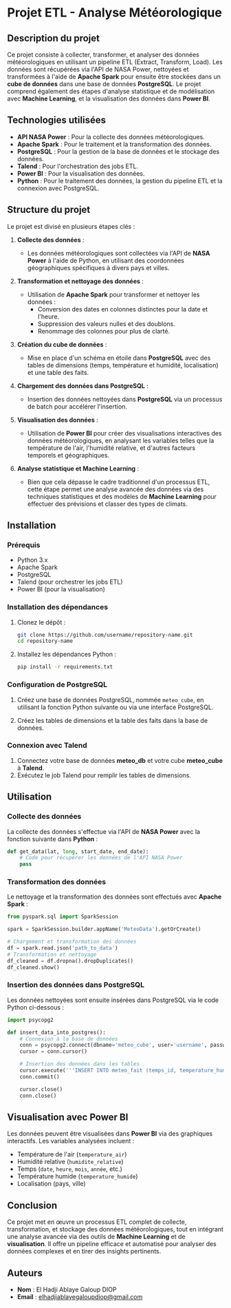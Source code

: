 # Projet ETL - Analyse Météorologique

## Description du projet

Ce projet consiste à collecter, transformer, et analyser des données météorologiques en utilisant un pipeline ETL (Extract, Transform, Load). Les données sont récupérées via l'API de NASA Power, nettoyées et transformées à l'aide de **Apache Spark** pour ensuite être stockées dans un **cube de données** dans une base de données **PostgreSQL**. Le projet comprend également des étapes d'analyse statistique et de modélisation avec **Machine Learning**, et la visualisation des données dans **Power BI**.

## Technologies utilisées

- **API NASA Power** : Pour la collecte des données météorologiques.
- **Apache Spark** : Pour le traitement et la transformation des données.
- **PostgreSQL** : Pour la gestion de la base de données et le stockage des données.
- **Talend** : Pour l'orchestration des jobs ETL.
- **Power BI** : Pour la visualisation des données.
- **Python** : Pour le traitement des données, la gestion du pipeline ETL et la connexion avec PostgreSQL.

## Structure du projet

Le projet est divisé en plusieurs étapes clés :

1. **Collecte des données** :
    - Les données météorologiques sont collectées via l'API de **NASA Power** à l'aide de Python, en utilisant des coordonnées géographiques spécifiques à divers pays et villes.
   
2. **Transformation et nettoyage des données** :
    - Utilisation de **Apache Spark** pour transformer et nettoyer les données :
      - Conversion des dates en colonnes distinctes pour la date et l'heure.
      - Suppression des valeurs nulles et des doublons.
      - Renommage des colonnes pour plus de clarté.

3. **Création du cube de données** :
    - Mise en place d'un schéma en étoile dans **PostgreSQL** avec des tables de dimensions (temps, température et humidité, localisation) et une table des faits.

4. **Chargement des données dans PostgreSQL** :
    - Insertion des données nettoyées dans **PostgreSQL** via un processus de batch pour accélérer l'insertion.

5. **Visualisation des données** :
    - Utilisation de **Power BI** pour créer des visualisations interactives des données météorologiques, en analysant les variables telles que la température de l'air, l'humidité relative, et d'autres facteurs temporels et géographiques.

6. **Analyse statistique et Machine Learning** :
    - Bien que cela dépasse le cadre traditionnel d'un processus ETL, cette étape permet une analyse avancée des données via des techniques statistiques et des modèles de **Machine Learning** pour effectuer des prévisions et classer des types de climats.

## Installation

### Prérequis

- Python 3.x
- Apache Spark
- PostgreSQL
- Talend (pour orchestrer les jobs ETL)
- Power BI (pour la visualisation)

### Installation des dépendances

1. Clonez le dépôt :

   ```bash
   git clone https://github.com/username/repository-name.git
   cd repository-name
   ```

2. Installez les dépendances Python :

   ```bash
   pip install -r requirements.txt
   ```

### Configuration de PostgreSQL

1. Créez une base de données PostgreSQL, nommée `meteo_cube`, en utilisant la fonction Python suivante ou via une interface PostgreSQL.

2. Créez les tables de dimensions et la table des faits dans la base de données.

### Connexion avec Talend

1. Connectez votre base de données **meteo_db** et votre cube **meteo_cube** à **Talend**.
2. Exécutez le job Talend pour remplir les tables de dimensions.

## Utilisation

### Collecte des données

La collecte des données s'effectue via l'API de **NASA Power** avec la fonction suivante dans **Python** :

```python
def get_data(lat, long, start_date, end_date):
    # Code pour récupérer les données de l'API NASA Power
    pass
```

### Transformation des données

Le nettoyage et la transformation des données sont effectués avec **Apache Spark** :

```python
from pyspark.sql import SparkSession

spark = SparkSession.builder.appName('MeteoData').getOrCreate()

# Chargement et transformation des données
df = spark.read.json('path_to_data')
# Transformation et nettoyage
df_cleaned = df.dropna().dropDuplicates()
df_cleaned.show()
```

### Insertion des données dans PostgreSQL

Les données nettoyées sont ensuite insérées dans PostgreSQL via le code Python ci-dessous :

```python
import psycopg2

def insert_data_into_postgres():
    # Connexion à la base de données
    conn = psycopg2.connect(dbname='meteo_cube', user='username', password='password', host='localhost')
    cursor = conn.cursor()

    # Insertion des données dans les tables
    cursor.execute('''INSERT INTO meteo_fait (temps_id, temperature_humide_id, location_id, humidite_relative, temperature_air) VALUES (%s, %s, %s, %s, %s)''', data)
    conn.commit()

    cursor.close()
    conn.close()
```

## Visualisation avec Power BI

Les données peuvent être visualisées dans **Power BI** via des graphiques interactifs. Les variables analysées incluent :

- Température de l'air (`temperature_air`)
- Humidité relative (`humidite_relative`)
- Temps (`date`, `heure`, `mois`, `année`, etc.)
- Température humide (`temperature_humide`)
- Localisation (pays, ville)

## Conclusion

Ce projet met en œuvre un processus ETL complet de collecte, transformation, et stockage des données météorologiques, tout en intégrant une analyse avancée via des outils de **Machine Learning** et de **visualisation**. Il offre un pipeline efficace et automatisé pour analyser des données complexes et en tirer des insights pertinents.

## Auteurs

- **Nom** : El Hadji Ablaye Galoup DIOP  
- **Email** : elhadjiablayegaloupdiop@gmail.com



